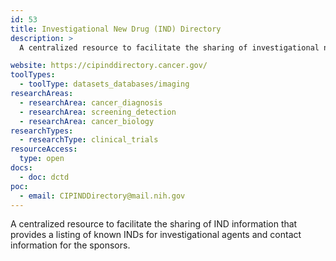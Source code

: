 ```yaml
---
id: 53
title: Investigational New Drug (IND) Directory
description: >
  A centralized resource to facilitate the sharing of investigational new drug information.

website: https://cipinddirectory.cancer.gov/
toolTypes:
  - toolType: datasets_databases/imaging
researchAreas:
  - researchArea: cancer_diagnosis
  - researchArea: screening_detection
  - researchArea: cancer_biology
researchTypes:
  - researchType: clinical_trials
resourceAccess:
  type: open
docs:
  - doc: dctd
poc:
  - email: CIPINDDirectory@mail.nih.gov
---
```

A centralized resource to facilitate the sharing of IND information that provides a listing of known INDs for investigational agents and contact information for the sponsors.